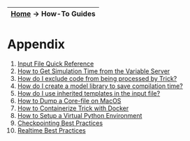 | [Home](/trick) → How-To Guides |
|------------------------------|

# Appendix
01. [Input File Quick Reference](/trick/not_referenced/Input-File-Quick-Reference)
01. [How to Get Simulation Time from the Variable Server](HOWTOgetSimulationTimeFromTheVariableServer)
01. [How do I exclude code from being processed by Trick?](How-To-Exclude-Code)
01. [How do I create a model library to save compilation time?](/trick/documentation/building_a_simulation/Trickified-Project-Libraries)
01. [How do I use inherited templates in the input file?](How-To-Use-Inherited-Templates)
01. [How to Dump a Core-file on MacOS](How-to-dump-core-file-on-MacOS)
01. [How to Containerize Trick with Docker](How-To-Containerize-Trick-with-Docker)
01. [How to Setup a Virtual Python Environment](How-To-Python-Virtual-Environment)
01. [Checkpointing Best Practices](Checkpointing-Best-Practices)
01. [Realtime Best Practices](Realtime-Best-Practices)
